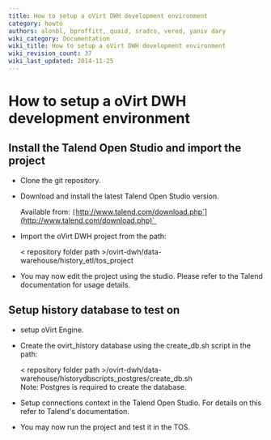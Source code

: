 ```yaml
---
title: How to setup a oVirt DWH development environment
category: howto
authors: alonbl, bproffitt, quaid, sradco, vered, yaniv dary
wiki_category: Documentation
wiki_title: How to setup a oVirt DWH development environment
wiki_revision_count: 37
wiki_last_updated: 2014-11-25
---
```


# How to setup a oVirt DWH development environment

## Install the Talend Open Studio and import the project

*   Clone the git repository.
*   Download and install the latest Talend Open Studio version.

      Available from: `[`http://www.talend.com/download.php`](http://www.talend.com/download.php)` 

*   Import the oVirt DWH project from the path:

      < repository folder path >/ovirt-dwh/data-warehouse/history_etl/tos_project

*   You may now edit the project using the studio. Please refer to the Talend documentation for usage details.

## Setup history database to test on

*   setup oVirt Engine.
*   Create the ovirt_history database using the create_db.sh script in the path:

      < repository folder path >/ovirt-dwh/data-warehouse/historydbscripts_postgres/create_db.sh
      Note: Postgres is required to create the database.

*   Setup connections context in the Talend Open Studio. For details on this refer to Talend's documentation.
*   You may now run the project and test it in the TOS.
